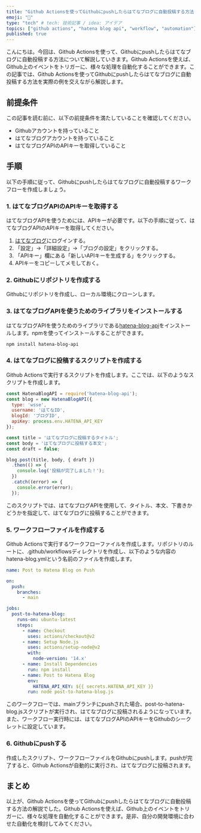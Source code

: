 ```yaml
---
title: "Github Actionsを使ってGithubにpushしたらはてなブログに自動投稿する方法"
emoji: "📝"
type: "tech" # tech: 技術記事 / idea: アイデア
topics: ["github actions", "hatena blog api", "workflow", "automation"]
published: true
---
```


こんにちは。今回は、Github Actionsを使って、Githubにpushしたらはてなブログに自動投稿する方法について解説していきます。Github Actionsを使えば、Github上のイベントをトリガーに、様々な処理を自動化することができます。この記事では、Github Actionsを使ってGithubにpushしたらはてなブログに自動投稿する方法を実際の例を交えながら解説します。

## 前提条件

この記事を読む前に、以下の前提条件を満たしていることを確認してください。

- Githubアカウントを持っていること
- はてなブログアカウントを持っていること
- はてなブログAPIのAPIキーを取得していること

## 手順

以下の手順に従って、Githubにpushしたらはてなブログに自動投稿するワークフローを作成しましょう。

### 1. はてなブログAPIのAPIキーを取得する

はてなブログAPIを使うためには、APIキーが必要です。以下の手順に従って、はてなブログAPIのAPIキーを取得してください。

1. [はてなブログ](https://www.hatena.ne.jp/)にログインする。
2. 「設定」→「詳細設定」→「ブログの設定」をクリックする。
3. 「APIキー」欄にある「新しいAPIキーを生成する」をクリックする。
4. APIキーをコピーしてメモしておく。

### 2. Githubにリポジトリを作成する

Githubにリポジトリを作成し、ローカル環境にクローンします。

### 3. はてなブログAPIを使うためのライブラリをインストールする

はてなブログAPIを使うためのライブラリである[hatena-blog-api](https://github.com/miya0001/hatena-blog-api)をインストールします。npmを使ってインストールすることができます。

```bash
npm install hatena-blog-api
```

### 4. はてなブログに投稿するスクリプトを作成する

Github Actionsで実行するスクリプトを作成します。ここでは、以下のようなスクリプトを作成します。

```javascript
const HatenaBlogAPI = require('hatena-blog-api');
const blog = new HatenaBlogAPI({
  type: 'wsse',
  username: 'はてなID',
  blogId: 'ブログID',
  apiKey: process.env.HATENA_API_KEY
});

const title = 'はてなブログに投稿するタイトル';
const body = 'はてなブログに投稿する本文';
const draft = false;

blog.post(title, body, { draft })
  .then(() => {
    console.log('投稿が完了しました！');
  })
  .catch((error) => {
    console.error(error);
  });
```

このスクリプトでは、はてなブログAPIを使用して、タイトル、本文、下書きかどうかを指定して、はてなブログに投稿することができます。

### 5. ワークフローファイルを作成する

Github Actionsで実行するワークフローファイルを作成します。リポジトリのルートに、.github/workflowsディレクトリを作成し、以下のような内容のhatena-blog.ymlという名前のファイルを作成します。

```yaml
name: Post to Hatena Blog on Push

on:
  push:
    branches:
      - main

jobs:
  post-to-hatena-blog:
    runs-on: ubuntu-latest
    steps:
      - name: Checkout
        uses: actions/checkout@v2
      - name: Setup Node.js
        uses: actions/setup-node@v2
        with:
          node-version: '14.x'
      - name: Install Dependencies
        run: npm install
      - name: Post to Hatena Blog
        env:
          HATENA_API_KEY: ${{ secrets.HATENA_API_KEY }}
        run: node post-to-hatena-blog.js
```

このワークフローでは、mainブランチにpushされた場合、post-to-hatena-blog.jsスクリプトが実行され、はてなブログに投稿されるようになっています。また、ワークフロー実行時には、はてなブログAPIのAPIキーをGithubのシークレットに設定しています。

### 6. Githubにpushする

作成したスクリプト、ワークフローファイルをGithubにpushします。pushが完了すると、Github Actionsが自動的に実行され、はてなブログに投稿されます。

## まとめ

以上が、Github Actionsを使ってGithubにpushしたらはてなブログに自動投稿する方法の解説でした。Github Actionsを使えば、Github上のイベントをトリガーに、様々な処理を自動化することができます。是非、自分の開発環境に合わせた自動化を検討してみてください。
